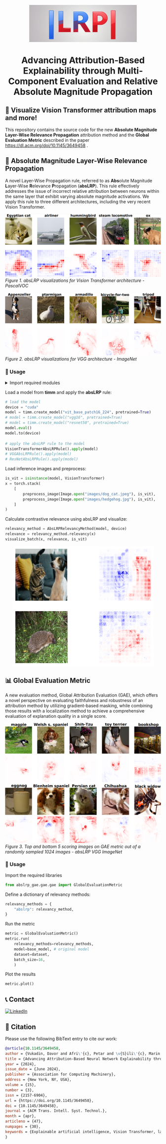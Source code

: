<p align="center">
<img src="images/abslrp_logo_final.png" alt="abslrp_logo" height="120px"/> 
</p>

<center>
<h1>Advancing Attribution-Based Explainability through Multi-Component Evaluation and Relative Absolute Magnitude Propagation</h1>
</center>

## 🤖 Visualize Vision Transformer attribution maps and more!

This repository contains the source code for the new __Absolute Magnitude Layer-Wise Relevance Propagation__ attribution method and the __Global Evaluation Metric__ described in the paper https://dl.acm.org/doi/10.1145/3649458 .

## 🔎 Absolute Magnitude Layer-Wise Relevance Propagation

A novel Layer-Wise Propagation rule, referred to as **Abs**olute Magnitude **L**ayer-Wise **R**elevance **P**ropagation (__absLRP__). This rule effectively addresses the issue of incorrect relative attribution between neurons within the same layer that exhibit varying absolute magnitude activations. We apply this rule to three different architectures, including the very recent Vision Transformer.

![Alt text](images/image-2.png)
*Figure 1. absLRP visualizations for Vision Transformer architecture - PascalVOC*

![Alt text](images/image-1.png)
*Figure 2. absLRP visualizations for VGG architecture - ImageNet*

### 🔬 Usage
<details>
<summary>Import required modules</summary>

```python
import torch
from abslrp_gae.abslrp.rules.models import VGGAbsLRPRule, ResNetAbsLRPRule, VisionTransformerAbsLRPRule
from abslrp_gae.abslrp.relevancy_methods import AbsLRPRelevancyMethod
from abslrp_gae.utils import preprocess_image, visualize_batch
import timm
from timm.models.vision_transformer import VisionTransformer
from PIL import Image
```

</details>

Load a model from **timm** and apply the **absLRP** rule:
```python
# load the model
device = "cuda"
model = timm.create_model("vit_base_patch16_224", pretrained=True)
# model = timm.create_model("vgg16", pretrained=True)
# model = timm.create_model("resnet50", pretrained=True)
model.eval()
model.to(device)

# apply the absLRP rule to the model
VisionTransformerAbsLRPRule().apply(model)
# VGGAbsLRPRule().apply(model)
# ResNetAbsLRPRule().apply(model)
```
Load inference images and preprocess:
```python
is_vit = isinstance(model, VisionTransformer)
x = torch.stack(
    [
        preprocess_image(Image.open("images/dog_cat.jpeg"), is_vit),
        preprocess_image(Image.open("images/hedgehog.jpg"), is_vit),
    ]
)
```
Calculate contrastive relevance using absLRP and visualize:
```python
relevancy_method = AbsLRPRelevancyMethod(model, device)
relevance = relevancy_method.relevancy(x)
visualize_batch(x, relevance, is_vit)
```
<center>

![Usage absLRP example output](images/example_image.png)

</center>

## 📊 Global Evaluation Metric

A new evaluation method, Global Attribution Evaluation (GAE), which offers a novel perspective on evaluating faithfulness and robustness of an attribution method by utilizing gradient-based masking, while combining those results with a localization method to achieve a comprehensive evaluation of explanation quality in a single score.

![Alt text](images/image-4.png)
*Figure 3. Top and bottom 5 scoring images on GAE metric out of a randomly sampled 1024 images - absLRP VGG ImageNet*

### 🔬 Usage

Import the required libraries
```python
from abslrp_gae.gae.gae import GlobalEvaluationMetric
```
Define a dictionary of relevancy methods:
```python
relevancy_methods = {
    "abslrp": relevancy_method,
}
```
Run the metric
```python
metric = GlobalEvaluationMetric()
metric.run(
    relevancy_methods=relevancy_methods,
    model=base_model, # original model
    dataset=dataset,
    batch_size=16,
    )
```
Plot the results
```python
metric.plot()
```

## 📞 Contact
[![LinkedIn](https://img.shields.io/badge/linkedin-%230077B5.svg?style=for-the-badge&logo=linkedin&logoColor=white)](https://www.linkedin.com/in/davor-vukadin-596aaa1b7/)

## 🔗 Citation
Please use the following BibText entry to cite our work:
```bibtex
@article{10.1145/3649458,
author = {Vukadin, Davor and Afri\'{c}, Petar and \v{S}ili\'{c}, Marin and Dela\v{c}, Goran},
title = {Advancing Attribution-Based Neural Network Explainability through Relative Absolute Magnitude Layer-Wise Relevance Propagation and Multi-Component Evaluation},
year = {2024},
issue_date = {June 2024},
publisher = {Association for Computing Machinery},
address = {New York, NY, USA},
volume = {15},
number = {3},
issn = {2157-6904},
url = {https://doi.org/10.1145/3649458},
doi = {10.1145/3649458},
journal = {ACM Trans. Intell. Syst. Technol.},
month = {apr},
articleno = {47},
numpages = {30},
keywords = {Explainable artificial intelligence, Vision Transformer, layer-wise relevance propagation, attribution-based evaluation}
}
```
